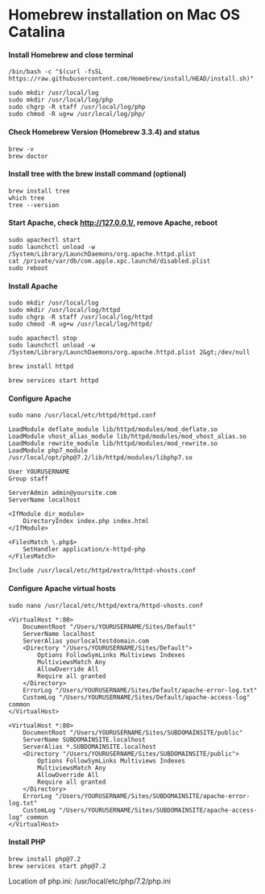 # Homebrew installation on Mac OS Catalina

#### Install Homebrew and close terminal

``` console
/bin/bash -c "$(curl -fsSL https://raw.githubusercontent.com/Homebrew/install/HEAD/install.sh)"

sudo mkdir /usr/local/log
sudo mkdir /usr/local/log/php
sudo chgrp -R staff /usr/local/log/php
sudo chmod -R ug+w /usr/local/log/php/
```

#### Check Homebrew Version (Homebrew 3.3.4) and status

``` console
brew -v
brew doctor
```

#### Install tree with the brew install command (optional)

``` console
brew install tree
which tree
tree --version
```

#### Start Apache, check http://127.0.0.1/, remove Apache, reboot

``` console
sudo apachectl start
sudo launchctl unload -w /System/Library/LaunchDaemons/org.apache.httpd.plist
cat /private/var/db/com.apple.xpc.launchd/disabled.plist
sudo reboot
```



#### Install Apache

``` console
sudo mkdir /usr/local/log
sudo mkdir /usr/local/log/httpd
sudo chgrp -R staff /usr/local/log/httpd
sudo chmod -R ug+w /usr/local/log/httpd/

sudo apachectl stop
sudo launchctl unload -w /System/Library/LaunchDaemons/org.apache.httpd.plist 2&gt;/dev/null

brew install httpd

brew services start httpd
```

#### Configure Apache

``` console
sudo nano /usr/local/etc/httpd/httpd.conf
```

``` apacheconf
LoadModule deflate_module lib/httpd/modules/mod_deflate.so
LoadModule vhost_alias_module lib/httpd/modules/mod_vhost_alias.so
LoadModule rewrite_module lib/httpd/modules/mod_rewrite.so
LoadModule php7_module /usr/local/opt/php@7.2/lib/httpd/modules/libphp7.so

User YOURUSERNAME
Group staff

ServerAdmin admin@yoursite.com
ServerName localhost

<IfModule dir_module>
    DirectoryIndex index.php index.html
</IfModule>

<FilesMatch \.php$>
    SetHandler application/x-httpd-php
</FilesMatch>

Include /usr/local/etc/httpd/extra/httpd-vhosts.conf
```

#### Configure Apache virtual hosts

``` console
sudo nano /usr/local/etc/httpd/extra/httpd-vhosts.conf
```

``` apacheconf
<VirtualHost *:80>
    DocumentRoot "/Users/YOURUSERNAME/Sites/Default"
    ServerName localhost
    ServerAlias yourlocaltestdomain.com
    <Directory "/Users/YOURUSERNAME/Sites/Default">
        Options FollowSymLinks Multiviews Indexes
        MultiviewsMatch Any
        AllowOverride All
        Require all granted
    </Directory>
    ErrorLog "/Users/YOURUSERNAME/Sites/Default/apache-error-log.txt"
    CustomLog "/Users/YOURUSERNAME/Sites/Default/apache-access-log" common
</VirtualHost>

<VirtualHost *:80>
    DocumentRoot "/Users/YOURUSERNAME/Sites/SUBDOMAINSITE/public"
    ServerName SUBDOMAINSITE.localhost
    ServerAlias *.SUBDOMAINSITE.localhost
    <Directory "/Users/YOURUSERNAME/Sites/SUBDOMAINSITE/public">
        Options FollowSymLinks Multiviews Indexes
        MultiviewsMatch Any
        AllowOverride All
        Require all granted
    </Directory>
    ErrorLog "/Users/YOURUSERNAME/Sites/SUBDOMAINSITE/apache-error-log.txt"
    CustomLog "/Users/YOURUSERNAME/Sites/SUBDOMAINSITE/apache-access-log" common
</VirtualHost>

```

#### Install PHP

``` console
brew install php@7.2
brew services start php@7.2
```

Location of php.ini:
/usr/local/etc/php/7.2/php.ini
